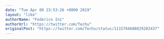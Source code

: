 ```yaml
---
date: "Tue Apr 09 23:53:26 +0000 2019"
layout: "like"
authorName: "Federico Ini"
authorUrl: "https://twitter.com/fechu"
originalPost: "https://twitter.com/fechu/status/1115764688829202437"
---
```

